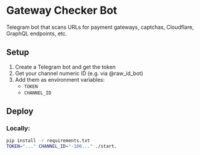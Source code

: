 # Gateway Checker Bot

Telegram bot that scans URLs for payment gateways, captchas, Cloudflare, GraphQL endpoints, etc.

## Setup

1. Create a Telegram bot and get the token
2. Get your channel numeric ID (e.g. via @raw_id_bot)
3. Add them as environment variables:
   - `TOKEN`
   - `CHANNEL_ID`

## Deploy

### Locally:
```bash
pip install -r requirements.txt
TOKEN="..." CHANNEL_ID="-100..." ./start.

